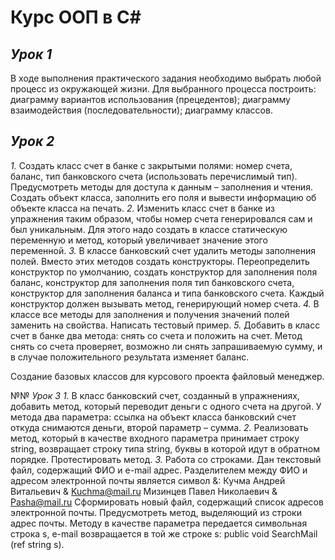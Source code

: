 # Курс ООП в C#

## *Урок 1*
В ходе выполнения практического задания необходимо выбрать любой процесс из окружающей жизни. Для выбранного процесса построить: диаграмму вариантов использования (прецедентов); диаграмму взаимодействия (последовательности); диаграмму классов.

## *Урок 2*
*1.* Создать класс счет в банке с закрытыми полями: номер счета, баланс, тип банковского счета (использовать перечислимый тип). Предусмотреть методы для доступа к данным – заполнения и чтения. Создать объект класса, заполнить его поля и вывести информацию об объекте класса на печать.
*2.* Изменить класс счет в банке из упражнения таким образом, чтобы номер счета генерировался сам и был уникальным. Для этого надо создать в классе статическую переменную и метод, который увеличивает значение этого переменной.
*3.* В классе банковский счет удалить методы заполнения полей. Вместо этих методов создать конструкторы. Переопределить конструктор по умолчанию, создать конструктор для заполнения поля баланс, конструктор для заполнения поля тип банковского счета, конструктор для заполнения баланса и типа банковского счета. Каждый конструктор должен вызывать метод, генерирующий номер счета.
*4.* В классе все методы для заполнения и получения значений полей заменить на свойства. Написать тестовый пример.
*5.* Добавить в класс счет в банке два метода: снять со счета и положить на счет. Метод снять со счета проверяет, 
возможно ли снять запрашиваемую сумму, и в случае положительного результата изменяет баланс.

Создание базовых классов для курсового проекта файловый менеджер.

№№ *Урок 3*
*1.* В класс банковский счет, созданный в упражнениях, добавить метод, который переводит деньги с одного счета на другой. У метода два параметра: ссылка на объект класса банковский счет откуда снимаются деньги, второй параметр – сумма.
*2.* Реализовать метод, который в качестве входного параметра принимает строку string, возвращает строку типа string, буквы в которой идут в обратном порядке. Протестировать метод.
*3.* Работа со строками. Дан текстовый файл, содержащий ФИО и e-mail адрес. Разделителем между ФИО и адресом электронной почты является символ &: Кучма Андрей Витальевич & Kuchma@mail.ru Мизинцев Павел Николаевич & Pasha@mail.ru Сформировать новый файл, содержащий список адресов электронной почты. Предусмотреть метод, выделяющий из строки адрес почты. Методу в качестве параметра передается символьная строка s, e-mail возвращается в той же строке s: public void SearchMail (ref string s).
